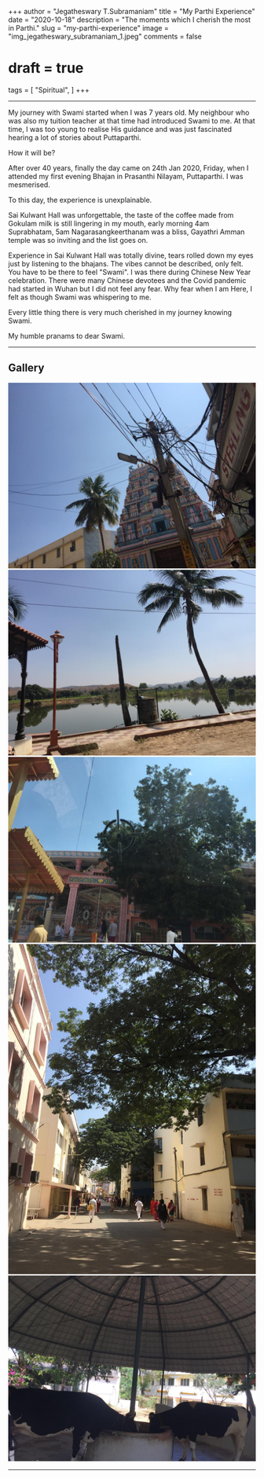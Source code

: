 +++
author = "Jegatheswary T.Subramaniam"
title = "My Parthi Experience"
date = "2020-10-18"
description = "The moments which I cherish the most in Parthi."
slug = "my-parthi-experience"
image = "img_jegatheswary_subramaniam_1.jpeg"
comments = false
# draft = true
tags = [
    "Spiritual",
]
+++

---

My journey with Swami started when I was 7 years old. My neighbour who was also my tuition teacher at that time had  introduced Swami to me. At that time, I was too young to realise His guidance and was just fascinated hearing a lot of stories about Puttaparthi.

How it will be?

After over 40 years, finally the day came on 24th Jan 2020, Friday, when I attended my first evening Bhajan in Prasanthi Nilayam, Puttaparthi. I was mesmerised. 

To this day, the experience is unexplainable.

Sai Kulwant Hall was unforgettable, the taste of the coffee made from Gokulam milk is still lingering in my mouth, early morning 4am Suprabhatam, 5am Nagarasangkeerthanam was a bliss, Gayathri Amman temple was so inviting and the list goes on.

Experience in Sai Kulwant Hall was totally divine, tears rolled down my eyes just by listening to the bhajans. The vibes cannot be described, only felt. You have to be there to feel "Swami". I was there during Chinese New Year celebration. There were many  Chinese devotees and the Covid pandemic had started in Wuhan but I did not feel any fear. Why fear when I am Here, I felt as though Swami was whispering to me.

Every little thing there is very much cherished in my journey knowing Swami.

My humble pranams to dear Swami.

---

## Gallery

![](img_jegatheswary_subramaniam_1.jpeg) ![](img_jegatheswary_subramaniam_2.jpeg) ![](img_jegatheswary_subramaniam_3.jpeg) ![](img_jegatheswary_subramaniam_4.jpeg) ![](img_jegatheswary_subramaniam_5.jpeg)

---